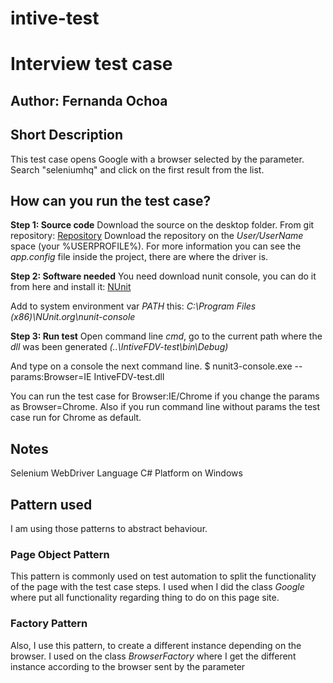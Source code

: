 # intive-test
 # Interview test case
 ## Author: Fernanda Ochoa

 ## Short Description
This test case opens Google with a browser selected by the parameter. Search "seleniumhq" and click on the first result from the list.

 ## How can you run the test case?

 **Step 1: Source code**
Download the source on the desktop folder. From git repository: [Repository](https://github.com/ferchuochoa/intive-test.git)
Download the repository on the _User/UserName_ space (your %USERPROFILE%). For more information you can see the _app.config_ file inside the project, there are where the driver is.

 **Step 2: Software needed**
You need download nunit console, you can do it from here and install it:
[NUnit](https://github.com/nunit/nunit-console/releases)

Add to system environment var _PATH_ this: _C:\Program Files (x86)\NUnit.org\nunit-console_

 **Step 3: Run test**
Open command line _cmd_, go to the current path where the _dll_ was been generated _(..\IntiveFDV-test\bin\Debug)_

And type on a console the next command line.
$ nunit3-console.exe --params:Browser=IE IntiveFDV-test.dll

You can run the test case for Browser:IE/Chrome if you change the params as Browser=Chrome. Also if you run command line without params the test case run for Chrome as default.

 ## Notes
Selenium WebDriver
Language C#
Platform on Windows

 ## Pattern used
 I am using those patterns to abstract behaviour.
 
 ### Page Object Pattern
 This pattern is commonly used on test automation to split the functionality of the page with the test case steps. I used when I did the class _Google_ where put all functionality regarding thing to do on this page site.
 
 ### Factory Pattern 
 Also, I use this pattern, to create a different instance depending on the browser. I used on the class _BrowserFactory_ where I get the different instance according to the browser sent by the parameter